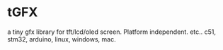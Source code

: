 # tGFX
a tiny gfx library for tft/lcd/oled screen. Platform independent. etc.. c51, stm32, arduino, linux, windows, mac.
